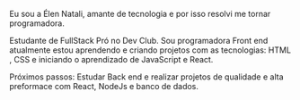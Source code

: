 Eu sou a Élen Natali, amante de tecnologia e por isso resolvi me tornar programadora.

Estudante de FullStack Pró no Dev Club.
Sou programadora Front end atualmente estou aprendendo e criando projetos com as tecnologias: HTML , CSS e iniciando o aprendizado de JavaScript e React.

Próximos passos: Estudar Back end e realizar projetos de qualidade e alta preformace com React, NodeJs e banco de dados.




